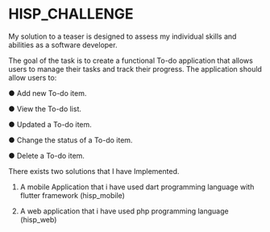 # HISP_CHALLENGE
My solution to a teaser is designed to assess my individual skills and abilities as a software developer.

The goal of the task is to create a functional To-do application that allows users to manage their tasks and track their progress. The application should allow users to:

●	Add new To-do item.

●	View the To-do list.

●	Updated a To-do item.

●	Change the status of a To-do item.

●	Delete a To-do item.

There exists two solutions that I have Implemented.

1. A mobile Application that i have used dart programming language with flutter framework (hisp_mobile)

2. A web application that i have used php programming language (hisp_web)

